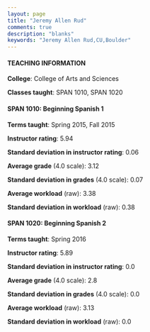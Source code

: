 ```yaml
---
layout: page
title: "Jeremy Allen Rud" 
comments: true
description: "blanks"
keywords: "Jeremy Allen Rud,CU,Boulder"
---
```

<head>
<script src="https://ajax.googleapis.com/ajax/libs/jquery/2.1.3/jquery.min.js"></script>
<script src="https://dl.dropboxusercontent.com/s/pc42nxpaw1ea4o9/highcharts.js?dl=0"></script>
<!-- <script src="../assets/js/highcharts.js"></script> -->
<style type="text/css">@font-face {
	font-family: "Bebas Neue";
	src: url(https://www.filehosting.org/file/details/544349/BebasNeue Regular.otf) format("opentype");
	}
	h1.Bebas { 
		font-family: "Bebas Neue", Verdana, Tahoma;
	}
</style>
</head>
	   
#### TEACHING INFORMATION

**College**: College of Arts and Sciences

**Classes taught**: SPAN 1010, SPAN 1020

#### SPAN 1010: Beginning Spanish 1

**Terms taught**: Spring 2015, Fall 2015

**Instructor rating**: 5.94

**Standard deviation in instructor rating**: 0.06

**Average grade** (4.0 scale): 3.12

**Standard deviation in grades** (4.0 scale): 0.07

**Average workload** (raw): 3.38

**Standard deviation in workload** (raw): 0.38

#### SPAN 1020: Beginning Spanish 2

**Terms taught**: Spring 2016

**Instructor rating**: 5.89

**Standard deviation in instructor rating**: 0.0

**Average grade** (4.0 scale): 2.8

**Standard deviation in grades** (4.0 scale): 0.0

**Average workload** (raw): 3.13

**Standard deviation in workload** (raw): 0.0

